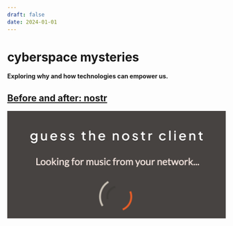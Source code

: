 ```yaml
---
draft: false 
date: 2024-01-01 
---
```


# cyberspace mysteries

**Exploring why and how technologies can empower us.**

<!-- excerpt ends before this -->

## [Before and after: nostr](before-and-after-nostr-in-time.md 'nostr in time')

[![Nostr in time: before and after](../assets/images/nostr-in-time/nostr-in-time-before-and-after.png)](buidl-hodl-time/before-and-after/nostr-in-time/index.md 'nostr in time')
